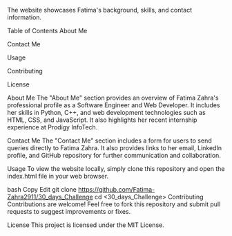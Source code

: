 The website showcases Fatima's background, skills, and contact information.

Table of Contents
About Me

Contact Me

Usage

Contributing

License

About Me
The "About Me" section provides an overview of Fatima Zahra's professional profile as a Software Engineer and Web Developer. It includes her skills in Python, C++, and web development technologies such as HTML, CSS, and JavaScript. It also highlights her recent internship experience at Prodigy InfoTech.

Contact Me
The "Contact Me" section includes a form for users to send queries directly to Fatima Zahra. It also provides links to her email, LinkedIn profile, and GitHub repository for further communication and collaboration.

Usage
To view the website locally, simply clone this repository and open the index.html file in your web browser.

bash
Copy
Edit
git clone <https://github.com/Fatima-Zahra2911/30_days_Challenge>
cd <30_days_Challenge>
Contributing
Contributions are welcome! Feel free to fork this repository and submit pull requests to suggest improvements or fixes.

License
This project is licensed under the MIT License.